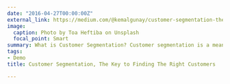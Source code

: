```yaml
---
date: "2016-04-27T00:00:00Z"
external_link: https://medium.com/@kemalgunay/customer-segmentation-the-key-to-finding-the-right-customers-68cc38f6bd71
image:
  caption: Photo by Toa Heftiba on Unsplash
  focal_point: Smart
summary: What is Customer Segmentation? Customer segmentation is a means by which you group customers into an identifiable category that you can use as a basis for analysis of a specific group of customers.
tags:
- Demo
title: Customer Segmentation, The Key to Finding The Right Customers

---
```

